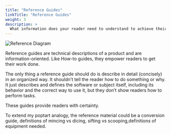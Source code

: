 ```yaml
---
title: "Reference Guides"
linkTitle: "Reference Guides"
weight: 3
description: >
  What information does your reader need to understand to achieve their business goal?
---
```


![Reference Diagram](/reference.png 'Reference Diagram')

Reference guides are technical descriptions of a product and are information-oriented. Like How-to guides, they empower readers to get their work done.

The only thing a reference guide should do is describe in detail (concisely) in an organized way. It shouldn’t tell the reader how to do something or why. It just describes and defines the software or subject itself, including its behavior and the correct way to use it, but they don’t show readers how to perform tasks.

These guides provide readers with certainty. 

To extend my poptart analogy, the reference material could be a conversion guide, definitions of mincing vs dicing, sifting vs scooping,definitions of equipment needed.